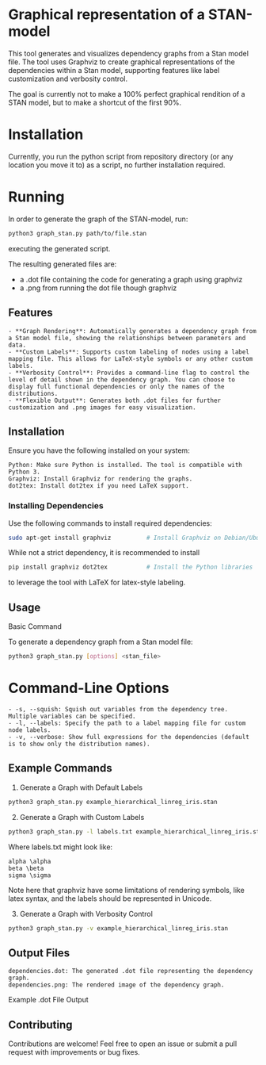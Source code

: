 # Graphical representation of a STAN-model

This tool generates and visualizes dependency graphs from a Stan model file. 
The tool uses Graphviz to create graphical representations of the dependencies within a Stan model, supporting features like label customization and verbosity control.

The goal is currently not to make a 100% perfect graphical rendition of a STAN model, but to make a shortcut of the first 90%.

# Installation
Currently, you run the python script from repository directory (or any location you move it to) as a script, no further installation required. 

# Running
In order to generate the graph of the STAN-model, run:
```bash
python3 graph_stan.py path/to/file.stan
```
executing the generated script. 

The resulting generated files are:
- a .dot file containing the code for generating a graph using graphviz
- a .png from running the dot file though graphviz


## Features

    - **Graph Rendering**: Automatically generates a dependency graph from a Stan model file, showing the relationships between parameters and data.
    - **Custom Labels**: Supports custom labeling of nodes using a label mapping file. This allows for LaTeX-style symbols or any other custom labels.
    - **Verbosity Control**: Provides a command-line flag to control the level of detail shown in the dependency graph. You can choose to display full functional dependencies or only the names of the distributions.
    - **Flexible Output**: Generates both .dot files for further customization and .png images for easy visualization.

## Installation

Ensure you have the following installed on your system:

    Python: Make sure Python is installed. The tool is compatible with Python 3.
    Graphviz: Install Graphviz for rendering the graphs.
    dot2tex: Install dot2tex if you need LaTeX support.

### Installing Dependencies

Use the following commands to install required dependencies:
```bash
sudo apt-get install graphviz          # Install Graphviz on Debian/Ubuntu
```
While not a strict dependency, it is recommended to install
```bash
pip install graphviz dot2tex           # Install the Python libraries
```
to leverage the tool with LaTeX for latex-style labeling. 

## Usage
Basic Command

To generate a dependency graph from a Stan model file:
```bash
python3 graph_stan.py [options] <stan_file>
```

# Command-Line Options

    - -s, --squish: Squish out variables from the dependency tree. Multiple variables can be specified.
    - -l, --labels: Specify the path to a label mapping file for custom node labels.
    - -v, --verbose: Show full expressions for the dependencies (default is to show only the distribution names).

## Example Commands

1. Generate a Graph with Default Labels
```bash
python3 graph_stan.py example_hierarchical_linreg_iris.stan
```

2. Generate a Graph with Custom Labels
```bash
python3 graph_stan.py -l labels.txt example_hierarchical_linreg_iris.stan
```
Where labels.txt might look like:

```plaintext
alpha \alpha
beta \beta
sigma \sigma
```

Note here that graphviz have some limitations of rendering symbols, like latex syntax, and the labels should be represented in Unicode. 

3. Generate a Graph with Verbosity Control
```bash
python3 graph_stan.py -v example_hierarchical_linreg_iris.stan
```

## Output Files

    dependencies.dot: The generated .dot file representing the dependency graph.
    dependencies.png: The rendered image of the dependency graph.

Example .dot File Output

## Contributing

Contributions are welcome! Feel free to open an issue or submit a pull request with improvements or bug fixes.
